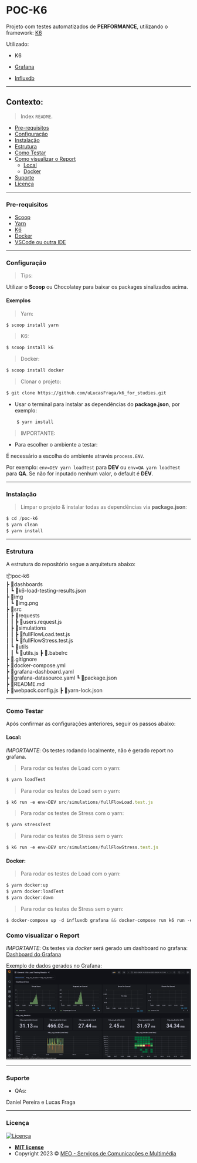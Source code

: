 # POC-K6

Projeto com testes automatizados de **PERFORMANCE**, utilizando o framework: [K6](https://k6.io/)

Utilizado:
- K6

- [Grafana](https://grafana.com/)
- [Influxdb](https://github.com/influxdata/influxdb)

-----------------------

## Contexto:

> Index `README`.

  - [Pre-requisitos](#pre-requisitos)
  - [Configuração](#configuração)
  - [Instalação](#instalação)
  - [Estrutura](#estrutura)
  - [Como Testar](#como-testar)
  - [Como visualizar o Report](#como-visualizar-o-report)
    - [Local](#local)
    - [Docker](#docker)
  - [Suporte](#suporte)
  - [Licença](#licença)

-----------------------

### Pre-requisitos

- [Scoop](https://www.makeuseof.com/windows-install-scoop/)
- [Yarn](https://edca.com.br/blog/instalando-o-nodejs-e-o-yarn-em-4-passos)
- [K6](https://k6.io/)
- [Docker](https://www.docker.com/get-started)
- [VSCode ou outra IDE](https://code.visualstudio.com/download)

-----------------------

### Configuração

> Tips:

Utilizar o **Scoop** ou Chocolatey para baixar os packages sinalizados acima.

#### Exemplos 

> Yarn:

```bash
$ scoop install yarn
```

> K6:

```bash
$ scoop install k6
```

> Docker:

```bash
$ scoop install docker
```

> Clonar o projeto:

```bash
$ git clone https://github.com/uLucasFraga/k6_for_studies.git
```

- Usar o terminal para instalar as dependências do __package.json__, por exemplo:

```js
    $ yarn install
```

> IMPORTANTE:

  - Para escolher o ambiente a testar:

É necessário a escolha do ambiente através `process.ENV`.

Por exemplo: `env=DEV yarn loadTest` para **DEV** ou `env=QA yarn loadTest` para **QA**.
Se não for inputado nenhum valor, o default é **DEV**.

-----------------------

### Instalação


> Limpar o projeto & instalar todas as dependências via **package.json**:

```js
$ cd /poc-k6
$ yarn clean
$ yarn install
```

-----------------------

### Estrutura

A estrutura do repositório segue a arquitetura abaixo:

📦poc-k6  
┣ 📂dashboards  
┃ ┗ 📜k6-load-testing-results.json  
┣ 📂img  
┃ ┗ 📜img.png  
┣ 📂src  
┃ ┣ 📂requests  
┃ ┃ ┣ 📜users.request.js  
┃ ┣ 📂simulations  
┃ ┃ ┣ 📜fullFlowLoad.test.js  
┃ ┃ ┗ 📜fullFlowStress.test.js  
┃ ┗ 📂utils  
┃ ┃ ┗ 📜utils.js
┣ 📜.babelrc    
┣ 📜.gitignore  
┣ 📜docker-compose.yml  
┣ 📜grafana-dashboard.yaml  
┣ 📜grafana-datasource.yaml 
┗ 📜package.json  
┣ 📜README.md  
┣ 📜webpack.config.js 
┣ 📜yarn-lock.json  


-----------------------

### Como Testar

Após confirmar as configurações anteriores, seguir os passos abaixo:


#### Local:

*IMPORTANTE*: Os testes rodando localmente, não é gerado report no grafana.

> Para rodar os testes de Load com o yarn:

```js
$ yarn loadTest
```

> Para rodar os testes de Load sem o yarn:

```js
$ k6 run -e env=DEV src/simulations/fullFlowLoad.test.js
```

> Para rodar os testes de Stress com o yarn:

```js
$ yarn stressTest
```

> Para rodar os testes de Stress sem o yarn:

```js
$ k6 run -e env=DEV src/simulations/fullFlowStress.test.js
```

#### Docker:


> Para rodar os testes de Load com o yarn:

```js
$ yarn docker:up
$ yarn docker:loadTest
$ yarn docker:down
```

> Para rodar os testes de Stress sem o yarn:

```js
$ docker-compose up -d influxdb grafana && docker-compose run k6 run -e env=DEV /src/simulations/fullFlowStress.test.js --insecure-skip-tls-verify
```

### Como visualizar o Report

*IMPORTANTE*: Os testes via *docker* será gerado um dashboard no grafana: [Dashboard do Grafana](http://localhost:3000/d/k6/k6-load-testing-results?orgId=1&refresh=5s)

Exemplo de dados gerados no Grafana: ![DASHBOARD](./docs/img/img.png)


-----------------------

### Suporte

- QAs:

Daniel Pereira e Lucas Fraga

-----------------------

### Licença

[![Licença](https://img.shields.io/:license-mit-blue.svg?style=flat-square)](http://badges.mit-license.org)

- **[MIT license](http://opensource.org/licenses/mit-license.php)**
- Copyright 2023 © <a href="https://www.meo.pt/" target="_blank">MEO - Serviços de Comunicações e Multimédia</a>
